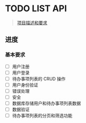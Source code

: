 # TODO LIST API

>  [项目描述和要求](./doc/Todo%20List%20API.md)

## 进度
### 基本要求
- [ ] 用户注册
- [ ] 用户登录
- [ ] 待办事项列表的 CRUD 操作
- [ ] 用户身份验证
- [ ] 错误处理
- [ ] 安全
- [ ] 数据库存储用户和待办事项列表数据
- [ ] 数据验证
- [ ] 待办事项列表的分页和筛选功能